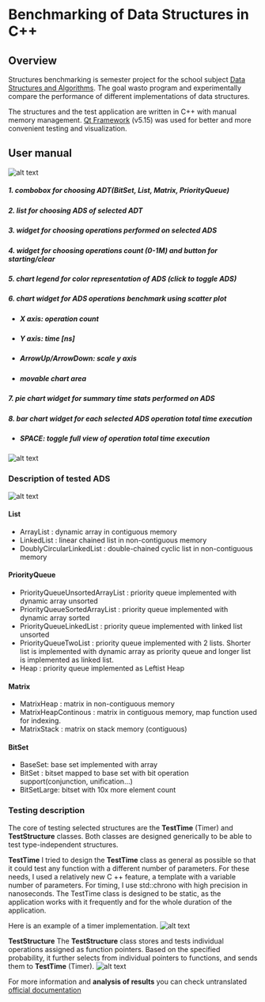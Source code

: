 # Benchmarking of Data Structures in C++

## Overview

Structures benchmarking is semester project for the school subject [Data Structures and Algorithms](https://vzdelavanie.uniza.sk/vzdelavanie/planinfo.php?kod=274661&lng=sk "Data Structures and Algorithms").
 The goal wasto program and experimentally compare the performance of different implementations of data structures.

The structures and the test application are written in C++ with manual memory management.
[Qt Framework](http://www.qt.io "Qt Framework") (v5.15) was used for better and more convenient testing and visualization.
## User manual
![alt text](https://raw.githubusercontent.com/GabrielHalvonik/Udajovky_Semestralka_1/master/manual_res/manual_1.png "User manual")

##### 1. combobox for choosing ADT(BitSet, List, Matrix, PriorityQueue)
##### 2. list for choosing ADS of selected ADT
##### 3. widget for choosing operations performed on selected ADS
##### 4. widget for choosing operations count (0-1M) and button for starting/clear
##### 5. chart legend for color representation of ADS (click to toggle ADS)
##### 6. chart widget for ADS operations benchmark using scatter plot
* ##### X axis: operation count
* ##### Y axis: time [ns]
* ##### ArrowUp/ArrowDown: scale y axis
* ##### movable chart area
##### 7. pie chart widget for summary time stats performed on ADS
##### 8. bar chart widget for each selected ADS operation total time execution
* ##### SPACE: toggle full view of operation total time execution
![alt text](https://raw.githubusercontent.com/GabrielHalvonik/Udajovky_Semestralka_1/master/manual_res/manual_2.png "User manual2")

### Description of tested ADS

![alt text](https://raw.githubusercontent.com/GabrielHalvonik/Udajovky_Semestralka_1/master/manual_res/UML.png "UML")

#### List
* ArrayList : dynamic array in contiguous memory
* LinkedList : linear chained list in non-contiguous memory
* DoublyCircularLinkedList : double-chained cyclic list in non-contiguous memory

#### PriorityQueue
* PriorityQueueUnsortedArrayList : priority queue implemented with dynamic array unsorted
* PriorityQueueSortedArrayList : priority queue implemented with dynamic array sorted
* PriorityQueueLinkedList : priority queue implemented with linked list unsorted
* PriorityQueueTwoList : priority queue implemented with 2 lists. Shorter list is implemented with dynamic array as priority queue and longer list is implemented as linked list.
* Heap : priority queue implemented as Leftist Heap

#### Matrix
* MatrixHeap : matrix in non-contiguous memory
* MatrixHeapContinous : matrix in contiguous memory, map function used for indexing.
* MatrixStack : matrix on stack memory (contiguous)

#### BitSet
* BaseSet: base set implemented with array
* BitSet : bitset mapped to base set with bit operation support(conjunction, unification...)
* BitSetLarge: bitset with 10x more element count

### Testing description

The core of testing selected structures are the **TestTime** (Timer) and **TestStructure** classes. Both classes are designed generically to be able to test type-independent structures.

**TestTime**
I tried to design the **TestTime** class as general as possible so that it could test any function with a different number of parameters.
For these needs, I used a relatively new C ++ feature, a template with a variable number of parameters.
For timing, I use std::chrono with high precision in nanoseconds.
The TestTime class is designed to be static, as the application works with it frequently and for the whole duration of the application.

Here is an example of a timer implementation.
![alt text](https://raw.githubusercontent.com/GabrielHalvonik/Udajovky_Semestralka_1/master/manual_res/TestTime.png "User manual")

**TestStructure**
The **TestStructure** class stores and tests individual operations assigned as function pointers.
Based on the specified probability, it further selects from individual pointers to functions, and sends them to **TestTime** (Timer).
![alt text](https://raw.githubusercontent.com/GabrielHalvonik/Udajovky_Semestralka_1/master/manual_res/TestStructure.png "User manual")

For more information and **analysis of results** you can check untranslated 
[official documentation](https://github.com/GabrielHalvonik/Udajovky_Semestralka_1/blob/master/manual_res/HalvonikGabrielAUS1.docx)

